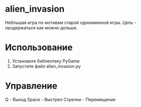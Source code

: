 # alien_invasion
Небльшая игра по мотивам старой одноименной игры. Цель - продержаться как можно дольше.

# Использование
1. Установите библеотеку PyGame
2. Запустите файл alien_invasion.py

# Управление
Q - Выход
Space - Выстрел
Стрелки - Перемещение
